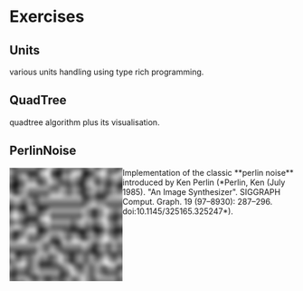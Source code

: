 # Exercises
## Units
various units handling using type rich programming.

## QuadTree
quadtree algorithm plus its visualisation.

## PerlinNoise
<img align="left" width="200" height="200" src="doc/perlin.png">
Implementation of the classic **perlin noise** introduced by Ken Perlin (*Perlin, Ken (July 1985). "An Image Synthesizer". SIGGRAPH Comput. Graph. 19 (97–8930): 287–296. doi:10.1145/325165.325247*).
